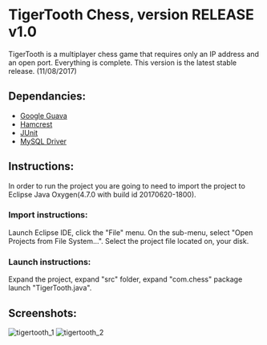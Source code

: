 # TigerTooth Chess, version RELEASE v1.0

TigerTooth is a multiplayer chess game that requires only an IP address and an open port.
Everything is complete. This version is the latest stable release. (11/08/2017)

## Dependancies:
  * [Google Guava](https://github.com/google/guava)
  * [Hamcrest](https://github.com/hamcrest/JavaHamcrest)
  * [JUnit](https://github.com/junit-team/junit4)
  * [MySQL Driver](https://github.com/mysql/mysql-connector-j)

## Instructions:
In order to run the project you are going to need to 
import the project to Eclipse Java Oxygen(4.7.0 with build id 20170620-1800).

### Import instructions:
Launch Eclipse IDE, click the "File" menu. On the sub-menu,
select "Open Projects from File System...". Select the project file located on,
your disk.

### Launch instructions:
Expand the project, expand "src" folder, expand "com.chess" package
launch "TigerTooth.java".

## Screenshots:
![tigertooth_1](https://user-images.githubusercontent.com/25724155/54490784-0c643c00-48ca-11e9-9e6c-5eb2114004d1.png)
![tigertooth_2](https://user-images.githubusercontent.com/25724155/54490785-0c643c00-48ca-11e9-9fa7-58742304ee64.png)
